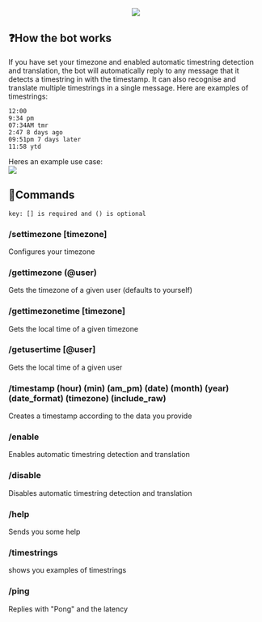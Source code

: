 <p align="center">
      <img src="https://cdn.discordapp.com/attachments/943708746813702154/950993331612168192/KairosBot-Banner.png">
</p>

## ❓How the bot works

If you have set your timezone and enabled automatic timestring detection and translation, the bot will automatically reply to any message that it detects a timestring in with the timestamp. It can also recognise and translate multiple timestrings in a single message. Here are examples of timestrings:

```
12:00
9:34 pm
07:34AM tmr
2:47 8 days ago
09:51pm 7 days later
11:58 ytd
```

Heres an example use case:\
![](https://cdn.discordapp.com/attachments/686061884843360256/952161746506895370/KairosBot-Demo.png)

## 📝Commands

```
key: [] is required and () is optional
```

### /settimezone [timezone]

Configures your timezone

### /gettimezone (@user)

Gets the timezone of a given user (defaults to yourself)

### /gettimezonetime [timezone]

Gets the local time of a given timezone

### /getusertime [@user]

Gets the local time of a given user

### /timestamp (hour) (min) (am_pm) (date) (month) (year) (date_format) (timezone) (include_raw)

Creates a timestamp according to the data you provide

### /enable

Enables automatic timestring detection and translation

### /disable

Disables automatic timestring detection and translation

### /help

Sends you some help

### /timestrings

shows you examples of timestrings

### /ping

Replies with "Pong" and the latency
